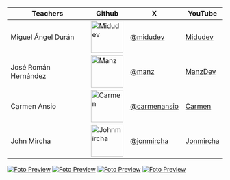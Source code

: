 <table >
  <thead>
    <tr>
      <th>Teachers</th>
      <th>Github</th>
      <th>X</th>
      <th>YouTube</th>
    </tr>
  </thead>
  <tbody>
    <tr>
      <td>Miguel Ángel Durán</td>
      <td>
        <a href="https://github.com/midudev">
          <img src="teachers/midu.avif" alt="Midudev" style="width: 75px; height: auto;">
        </a>
      </td>
      <td><a href="https://x.com/midudev">@midudev</a></td>
      <td><a href="https://www.youtube.com/@midudev">Midudev</a></td>
    </tr>
    <tr>
      <td>José Román Hernández</td>
      <td>
        <a href="https://github.com/manzdev">
          <img src="teachers/manz.avif" alt="Manz" style="width: 75px; height: auto;">
        </a>
      </td>
      <td><a href="https://x.com/Manz">@manz</a></td>
      <td><a href="https://www.youtube.com/@ManzDev">ManzDev</a></td>
    </tr>
    <tr>
      <td>Carmen Ansio</td>
      <td>
        <a href="https://github.com/carmenansio">
          <img src="teachers/carmen.avif" alt="Carmen" style="width: 75px; height: auto;">
        </a>
      </td>
      <td><a href="https://x.com/carmenansio">@carmenansio</a></td>
      <td><a href="https://www.youtube.com/@CarmenAnsio">Carmen</a></td>
    </tr>
    <tr>
      <td>John Mircha</td>
      <td>
        <a href="https://github.com/jonmircha">
          <img src="teachers/john.avif" alt="Johnmircha" style="width: 75px; height: auto;">
        </a>
      </td>
      <td><a href="https://x.com/jonmircha">@jonmircha</a></td>
      <td><a href="https://www.youtube.com/jonmircha">Jonmircha</a></td>
    </tr>
  </tbody>
</table>



[![Foto Preview](fotos/701-800.avif)](https://20essentials.github.io/701-800/)
[![Foto Preview](fotos/601-700.avif)](https://20essentials.github.io/601-700/)
[![Foto Preview](fotos/501-600.avif)](https://20essentials.github.io/501-600/)
[![Foto Preview](fotos/301-400.avif)](https://20essentials.github.io/301-400/)

<!-- [![Foto Preview](fotos/401-500.avif)](https://20essentials.github.io/401-500/) -->
<!-- [![Foto Preview](fotos/201-300.avif)](https://20essentials.github.io/201-300/) -->
<!-- [![Foto Preview](fotos/101-200.avif)](https://20essentials.github.io/101-200/)
[![Foto Preview](fotos/001-100.avif)](https://20essentials.github.io/001-100/) -->
